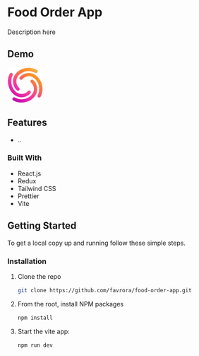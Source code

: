 # Food Order App

Description here

## Demo

![Guess The Number](https://github.com/favrora/food-order-app/blob/master/public/favicon.png?raw=true)

## Features

- ..

### Built With

- React.js
- Redux
- Tailwind CSS
- Prettier
- Vite

## Getting Started

To get a local copy up and running follow these simple steps.

### Installation

1. Clone the repo
   ```sh
   git clone https://github.com/favrora/food-order-app.git
   ```
2. From the root, install NPM packages
   ```sh
   npm install
   ```
3. Start the vite app:
   ```sh
   npm run dev
   ```

